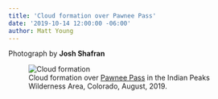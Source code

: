 ```yaml
---
title: 'Cloud formation over Pawnee Pass'
date: '2019-10-14 12:00:00 -06:00'
author: Matt Young
---
```


Photograph by <strong>Josh Shafran</strong>
<figure>
<img src="/PT/uploads/2019/IMG_6073_Shafran_Pawnee_Pass_Clouds_600.jpg" alt="Cloud formation"/>
<figcaption>Cloud formation over <a href="http://www.rockymountainhikingtrails.com/pawnee-pass.htm">Pawnee Pass</a> in the Indian Peaks Wilderness Area, Colorado, August, 2019.
</figcaption>
</figure>



